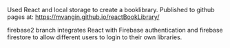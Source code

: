Used React and local storage to create a booklibrary. Published to github pages at: https://mvangin.github.io/reactBookLibrary/

firebase2 branch integrates React with Firebase authentication and firebase firestore to allow different users to login to their own libraries. 
